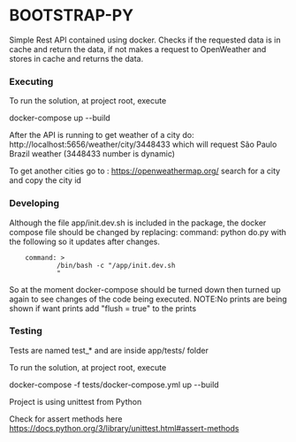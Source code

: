 # BOOTSTRAP-PY #

Simple Rest API contained using docker.
Checks if the requested data is in cache and return the data, if not makes a request to OpenWeather and stores in cache and returns the data.


### Executing

To run the solution, at project root, execute 

docker-compose up --build

After the API is running to get weather of a city do:
http://localhost:5656/weather/city/3448433 which will request São Paulo Brazil weather (3448433 number is dynamic)

To get another cities go to : https://openweathermap.org/ search for a city and copy the city id


### Developing

Although the file app/init.dev.sh is included in the package, the docker compose file should be changed by replacing: command:  python do.py with the following so it updates after changes.

        command: >
                /bin/bash -c "/app/init.dev.sh
                "


So at the moment docker-compose should be turned down then turned up again to see changes of the code being executed.
NOTE:No prints are being shown if want prints add "flush = true" to the prints



### Testing

Tests are named test_* and are inside app/tests/ folder

To run the solution, at project root, execute 

docker-compose -f tests/docker-compose.yml up --build

Project is using unittest from Python

Check for assert methods here https://docs.python.org/3/library/unittest.html#assert-methods





